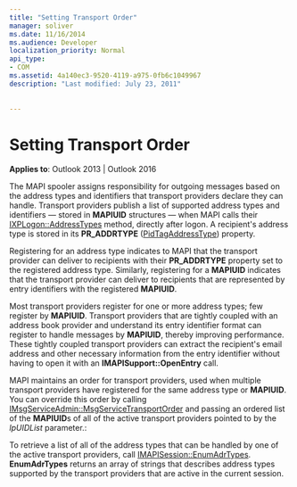 ```yaml
---
title: "Setting Transport Order"
manager: soliver
ms.date: 11/16/2014
ms.audience: Developer
localization_priority: Normal
api_type:
- COM
ms.assetid: 4a140ec3-9520-4119-a975-0fb6c1049967
description: "Last modified: July 23, 2011"
 
 
---
```


# Setting Transport Order

  
  
**Applies to**: Outlook 2013 | Outlook 2016 
  
The MAPI spooler assigns responsibility for outgoing messages based on the address types and identifiers that transport providers declare they can handle. Transport providers publish a list of supported address types and identifiers — stored in **MAPIUID** structures — when MAPI calls their [IXPLogon::AddressTypes](ixplogon-addresstypes.md) method, directly after logon. A recipient's address type is stored in its **PR_ADDRTYPE** ([PidTagAddressType](pidtagaddresstype-canonical-property.md)) property.
  
Registering for an address type indicates to MAPI that the transport provider can deliver to recipients with their **PR_ADDRTYPE** property set to the registered address type. Similarly, registering for a **MAPIUID** indicates that the transport provider can deliver to recipients that are represented by entry identifiers with the registered **MAPIUID**.
  
Most transport providers register for one or more address types; few register by **MAPIUID**. Transport providers that are tightly coupled with an address book provider and understand its entry identifier format can register to handle messages by **MAPIUID**, thereby improving performance. These tightly coupled transport providers can extract the recipient's email address and other necessary information from the entry identifier without having to open it with an **IMAPISupport::OpenEntry** call. 
  
MAPI maintains an order for transport providers, used when multiple transport providers have registered for the same address type or **MAPIUID**. You can override this order by calling [IMsgServiceAdmin::MsgServiceTransportOrder](imsgserviceadmin-msgservicetransportorder.md) and passing an ordered list of the **MAPIUID**s of all of the active transport providers pointed to by the  _lpUIDList_ parameter.: 
  
To retrieve a list of all of the address types that can be handled by one of the active transport providers, call [IMAPISession::EnumAdrTypes](imapisession-enumadrtypes.md). **EnumAdrTypes** returns an array of strings that describes address types supported by the transport providers that are active in the current session. 
  

